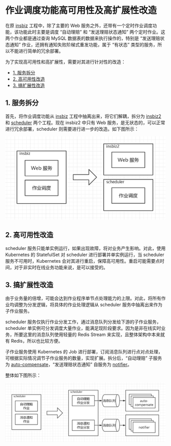 # 作业调度功能高可用性及高扩展性改造<!-- omit in toc -->

在原 [insbiz](https://github.com/fooins/insbiz) 工程中，除了主要的 Web 服务之外，还带有一个定时作业调度功能，该功能此时主要是调度 “自动理赔” 和 “发送理赔状态通知” 两个定时作业。这两个作业都是通过查询 MySQL 数据表的数据来执行操作的，特别是 “发送理赔状态通知” 作业，还拥有通知失败阶梯式重发功能，属于 “有状态” 类型的服务，所以不能进行简单的冗余部署。

为了实现高可用性和高扩展性，需要对其进行针对性的改造：

- [1. 服务拆分](#1-服务拆分)
- [2. 高可用性改造](#2-高可用性改造)
- [3. 搞扩展性改造](#3-搞扩展性改造)

## 1. 服务拆分

首先，将作业调度功能从 [insbiz](https://github.com/fooins/insbiz) 工程中抽离出来，将它们解耦，拆分为 [insbiz2](https://github.com/fooins/insbiz2) 和 [scheduler](https://github.com/fooins/scheduler) 两个工程。现在 insbiz2 中只有 Web 服务，是无状态的，可以正常进行冗余部署，scheduler 则需要进行进一步的改造。如下图所示：

<img src="./imgs/Insbiz服务拆分.png" width="600" alt="Insbiz服务拆分"/>

## 2. 高可用性改造

scheduler 服务只能单实例运行，如果出现故障，将对业务产生影响。对此，使用 Kubernetes 的 StatefulSet 对 scheduler 进行部署并单实例运行，当 scheduler 服务不可用时，Kubernetes 会对其进行重启，保障高可用性。重启可能需要点时间，对于非实时在线业务功能来说，是可以接受的。

## 3. 搞扩展性改造

由于业务量的倍增，可能会达到作业程序单节点处理能力的上限。对此，将所有作业均调整为分发逻辑，将具体的作业处理逻辑从 scheduler 服务中抽离出来作为子作业服务。

scheduler 服务仅执行作业分发工作，通过消息队列分发给下游的子作业服务，scheduler 单实例可分发调度大量作业，能满足现阶段要求。因为是非在线实时业务，所要这里的消息队列使用轻量的 Redis Stream 来实现，且整体架构中本来就有 Redis，所以也比较方便。

子作业服务使用 Kubernetes 的 Job 进行部署，订阅消息队列进行点对点处理，可根据实际情况调节子作业服务的数量，实现扩展。拆分后，“自动理赔” 子服务为 [auto-compensate](https://github.com/fooins/auto-compensate)，“发送理赔状态通知” 自服务为 [notifier](https://github.com/fooins/notifier)。

整体如下图所示：

<img src="./imgs/scheduler高扩展性改造.png" width="750" alt="scheduler高扩展性改造"/>
